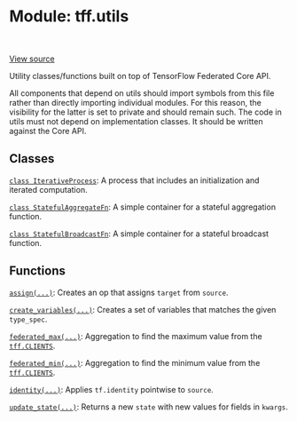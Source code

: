<div itemscope itemtype="http://developers.google.com/ReferenceObject">
<meta itemprop="name" content="tff.utils" />
<meta itemprop="path" content="Stable" />
</div>

# Module: tff.utils

<table class="tfo-notebook-buttons tfo-api" align="left">
</table>

<a target="_blank" href="http://github.com/tensorflow/federated/tree/master/tensorflow_federated/python/core/utils/__init__.py">View
source</a>

Utility classes/functions built on top of TensorFlow Federated Core API.

<!-- Placeholder for "Used in" -->

All components that depend on utils should import symbols from this file rather
than directly importing individual modules. For this reason, the visibility for
the latter is set to private and should remain such. The code in utils must not
depend on implementation classes. It should be written against the Core API.

## Classes

[`class IterativeProcess`](../tff/utils/IterativeProcess.md): A process that
includes an initialization and iterated computation.

[`class StatefulAggregateFn`](../tff/utils/StatefulAggregateFn.md): A simple
container for a stateful aggregation function.

[`class StatefulBroadcastFn`](../tff/utils/StatefulBroadcastFn.md): A simple
container for a stateful broadcast function.

## Functions

[`assign(...)`](../tff/utils/assign.md): Creates an op that assigns `target`
from `source`.

[`create_variables(...)`](../tff/utils/create_variables.md): Creates a set of
variables that matches the given `type_spec`.

[`federated_max(...)`](../tff/utils/federated_max.md): Aggregation to find the
maximum value from the <a href="../tff.md#CLIENTS"><code>tff.CLIENTS</code></a>.

[`federated_min(...)`](../tff/utils/federated_min.md): Aggregation to find the
minimum value from the <a href="../tff.md#CLIENTS"><code>tff.CLIENTS</code></a>.

[`identity(...)`](../tff/utils/identity.md): Applies `tf.identity` pointwise to
`source`.

[`update_state(...)`](../tff/utils/update_state.md): Returns a new `state` with
new values for fields in `kwargs`.
